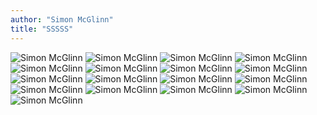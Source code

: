 ```yaml
---
author: "Simon McGlinn"
title: "SSSSS"
---
```


<style>
.simon-image { max-width: 80vw; height: auto; margin: 0 auto;}
</style>

<img class="simon-image" src="/images/008/simon1.png" alt="Simon McGlinn" />
<img class="simon-image" src="/images/008/simon2.png" alt="Simon McGlinn" />
<img class="simon-image" src="/images/008/simon3.png" alt="Simon McGlinn" />
<img class="simon-image" src="/images/008/simon4.png" alt="Simon McGlinn" />
<img class="simon-image" src="/images/008/simon5.png" alt="Simon McGlinn" />
<img class="simon-image" src="/images/008/simon6.png" alt="Simon McGlinn" />
<img class="simon-image" src="/images/008/simon7.png" alt="Simon McGlinn" />
<img class="simon-image" src="/images/008/simon8.png" alt="Simon McGlinn" />
<img class="simon-image" src="/images/008/simon9.png" alt="Simon McGlinn" />
<img class="simon-image" src="/images/008/simon10.png" alt="Simon McGlinn" />
<img class="simon-image" src="/images/008/simon11.png" alt="Simon McGlinn" />
<img class="simon-image" src="/images/008/simon12.png" alt="Simon McGlinn" />
<img class="simon-image" src="/images/008/simon13.png" alt="Simon McGlinn" />
<img class="simon-image" src="/images/008/simon14.png" alt="Simon McGlinn" />
<img class="simon-image" src="/images/008/simon15.png" alt="Simon McGlinn" />
<img class="simon-image" src="/images/008/simon16.png" alt="Simon McGlinn" />
<img class="simon-image" src="/images/008/simon17.png" alt="Simon McGlinn" />
